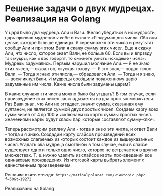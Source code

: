 # Решение задачи о двух мудрецах. Реализация на Golang

У царя было два мудреца. Али и Вали. Желая убедиться в их мудрости, царь призвал мудрецов к себе и сказал: «Я задумал два числа. Оба они целые, каждое больше единицы. Я перемножил эти числа и результат сообщу Али и при этом Вали я скажу сумму этих чисел. Еще я скажу Али, что число, которое знает Вали, не больше 60. Если вы и вправду так мудры, как о вас говорят, то сможете узнать исходные числа».
Мудрецы задумались. Первым нарушил молчание Али.
— Я не знаю этих чисел,— сказал он, опуская голову.
— Я это знал,— подал голос Вали.
— Тогда я знаю эти числа,— обрадовался Али.
— Тогда и я знаю,— воскликнул Вали. И мудрецы сообщили пораженному царю задуманные им числа.
Какие числа были задуманы царем?

В каких случаях эти числа можно было бы угадать? В том случае, если произведение этих чисел раскладывается на два простых множителя.
Раз Вали знал, что Али не отгадает, значит сумма, сказанная ему султаном, не является суммой двух простых чисел.
Создаем карту всех сумм чисел от 4 до 100 и исключаем из карты суммы простых чисел. Значениями карты будут сласы пар, которые составляют сумму-ключ.

Теперь рассмотрим реплику Али - тогда я знаю эти числа, и ответ Вали - тогда и я знаю.
Создадим карту слайсов произведений всех возможных слагаемых из которых состоит каждое из вышеуказанных чисел. Угадать оба мудреца смогли бы в том случае, если в слайсе существует одно и только одно число, которое не встречается в других множествах. Т. е. нужно удалить из слайсов карты произведений все одинаковые произведения. Из итоговой карты выбрать элемент с единственным произведением.

Решение взято отсюда:
`https://mathhelpplanet.com/viewtopic.php?f=50&t=19272`

Реализовано на Golang 


